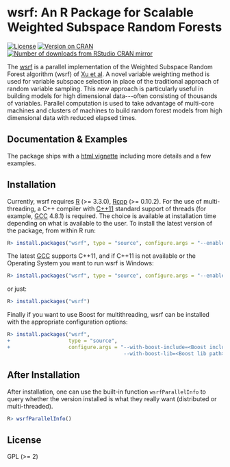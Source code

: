 # wsrf: An R Package for Scalable Weighted Subspace Random Forests

[![License](http://img.shields.io/badge/license-GPL%20%28%3E=%202%29-brightgreen.svg?style=flat)](http://www.gnu.org/licenses/gpl-2.0.html)
[![Version on CRAN](http://www.r-pkg.org/badges/version/wsrf)](http://cran.r-project.org/package=wsrf)
[![Number of downloads from RStudio CRAN mirror](http://cranlogs.r-pkg.org/badges/wsrf)](http://www.r-pkg.org/pkg/wsrf)

The [wsrf](http://cran.r-project.org/package=wsrf) is a parallel
implementation of the Weighted Subspace Random Forest algorithm (wsrf)
of [Xu et al](http://dx.doi.org/10.4018/jdwm.2012040103).  A novel variable weighting method is
used for variable subspace selection in place of the traditional
approach of random variable sampling.  This new approach is
particularly useful in building models for high dimensional
data---often consisting of thousands of variables.  Parallel
computation is used to take advantage of multi-core machines and
clusters of machines to build random forest models from high
dimensional data with reduced elapsed times.

## Documentation & Examples

The package ships with a
[html vignette](http://cran.r-project.org/web/packages/wsrf/vignettes/wsrf-guide.html)
including more details and a few examples.


## Installation

Currently, wsrf requires [R](http://www.r-project.org/) (>= 3.3.0),
[Rcpp](http://cran.r-project.org/package=Rcpp) (>= 0.10.2).  For the
use of multi-threading, a C++ compiler with
[C++11](http://en.wikipedia.org/wiki/C%2B%2B11) standard support of
threads (for example,
[GCC](http://gcc.gnu.org/) 4.8.1) is required. The choice is available at installation time
depending on what is available to the user.  To install the latest
version of the package, from within R run:

```R
R> install.packages("wsrf", type = "source", configure.args = "--enable-c11=yes")
```

The latest [GCC](https://gcc.gnu.org/projects/cxx0x.html) supports
C++11, and if C++11 is not available or the Operating System you want
to run wsrf is Windows:

```R
R> install.packages("wsrf", type = "source", configure.args = "--enable-c11=no")
```

or just:

```R
R> install.packages("wsrf")
```

Finally if you want to use Boost for multithreading, wsrf can be
installed with the appropriate configuration options:

```R
R> install.packages("wsrf",
+                   type = "source",
+                   configure.args = "--with-boost-include=<Boost include path>
                                      --with-boost-lib=<Boost lib path>")
```

## After Installation

After installation, one can use the built-in function
`wsrfParallelInfo` to query whether the version installed is what they
really want (distributed or multi-threaded).

```R
R> wsrfParallelInfo()
```


## License

GPL (>= 2)
